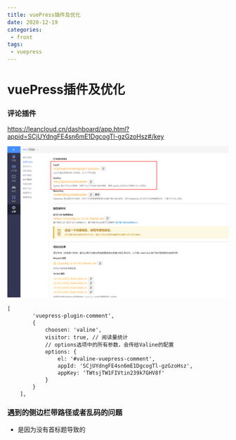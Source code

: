 ```yaml
---
title: vuePress插件及优化
date: 2020-12-19 
categories:
 - front
tags:
 - vuepress
---
```




# vuePress插件及优化



### 评论插件

https://leancloud.cn/dashboard/app.html?appid=SCjUYdngFE4sn6mE1DgcogTl-gzGzoHsz#/key

![1608406640262](../../images/1608406640262.png)



```
[
        'vuepress-plugin-comment',
        {
            choosen: 'valine',
            visitor: true, // 阅读量统计
            // options选项中的所有参数，会传给Valine的配置
            options: {
                el: '#valine-vuepress-comment',
                appId: 'SCjUYdngFE4sn6mE1DgcogTl-gzGzoHsz',
                appKey: 'TWtsjTW1FIVtin239k7GHV8f'
            }
        }
    ],
```



### 遇到的侧边栏带路径或者乱码的问题

- 是因为没有首标题导致的





